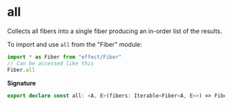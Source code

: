 # all

Collects all fibers into a single fiber producing an in-order list of the
results.

To import and use `all` from the "Fiber" module:

```ts
import * as Fiber from "effect/Fiber"
// Can be accessed like this
Fiber.all
```

**Signature**

```ts
export declare const all: <A, E>(fibers: Iterable<Fiber<A, E>>) => Fiber<readonly A[], E>
```
